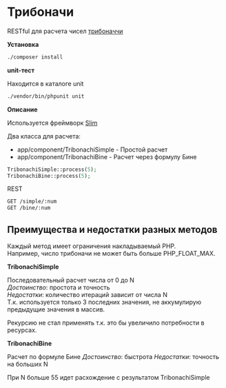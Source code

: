 # Трибоначи
RESTful для расчета чисел [трибоначчи](https://ru.wikipedia.org/wiki/%D0%A7%D0%B8%D1%81%D0%BB%D0%B0_%D1%82%D1%80%D0%B8%D0%B1%D0%BE%D0%BD%D0%B0%D1%87%D1%87%D0%B8)

**Установка**
```bash
./composer install
```

**unit-тест**

Находится в каталоге unit
```bash
./vendor/bin/phpunit unit
```

**Описание**

Используется фреймворк [Slim](https://www.slimframework.com/) 

Два класса для расчета:
* app/component/TribonachiSimple - Простой расчет
* app/component/TribonachiBine - Расчет через формулу Бине

```php
TribonachiSimple::process(5);
TribonachiBine::process(5);
```

REST
```bash
GET /simple/:num
GET /bine/:num
```

## Преимущества и недостатки разных методов

Каждый метод имеет ограничения накладываемый PHP.  
Например, число трибоначи не может быть больше PHP_FLOAT_MAX.

**TribonachiSimple**

Последовательный расчет числа от 0 до N  
*Достоинство*: простота и точность  
*Недостатки*: количество итераций зависит от числа N  
Т.к. используется только 3 последних значения, не аккумулирую предыдущие значения в массив.

Рекурсию не стал применять т.к. это бы увеличило потребности в ресурсах.

**TribonachiBine**

Расчет по формуле Бине
*Достоинство*: быстрота
*Недостатки*: точность на больших N

При N больше 55 идет расхождение с результатом TribonachiSimple
